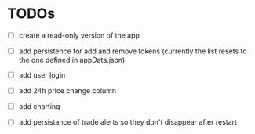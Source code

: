 
# TODOs

- [ ] create a read-only version of the app
- [ ] add persistence for add and remove tokens (currently the list resets to the one defined in appData.json)
- [ ] add user login
- [ ] add 24h price change column
- [ ] add charting
- [ ] add persistance of trade alerts so they don't disappear after restart

